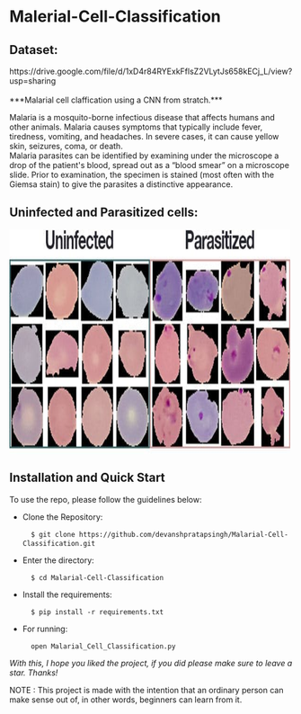 # Malerial-Cell-Classification

<h2>Dataset:</h2> 
https://drive.google.com/file/d/1xD4r84RYExkFflsZ2VLytJs658kECj_L/view?usp=sharing
<br>
<br>
***Malarial cell claffication using a CNN from stratch.***

Malaria is a mosquito-borne infectious disease that affects humans and other animals. Malaria causes symptoms that typically include fever, tiredness, vomiting, and headaches. In severe cases, it can cause yellow skin, seizures, coma, or death.
<br>
Malaria parasites can be identified by examining under the microscope a drop of the patient's blood, spread out as a “blood smear” on a microscope slide. Prior to examination, the specimen is stained (most often with the Giemsa stain) to give the parasites a distinctive appearance.
<br>
<h2>Uninfected and Parasitized cells:</h2>
<img align="center" width="500" height="400" src="https://github.com/devanshpratapsingh/Malarial-Cell-Classification/blob/main/images/img1.jpg">

## Installation and Quick Start
To use the repo, please follow the guidelines below:

- Clone the Repository: 

        $ git clone https://github.com/devanshpratapsingh/Malarial-Cell-Classification.git
        
- Enter the directory: 

        $ cd Malarial-Cell-Classification
        
- Install the requirements:

        $ pip install -r requirements.txt

- For running:

        open Malarial_Cell_Classification.py
	


*With this, I hope you liked the project, if you did please make sure to leave a star. Thanks!*

NOTE : This project is made with the intention that an ordinary person can make sense out of, in other words, beginners can learn from it.
